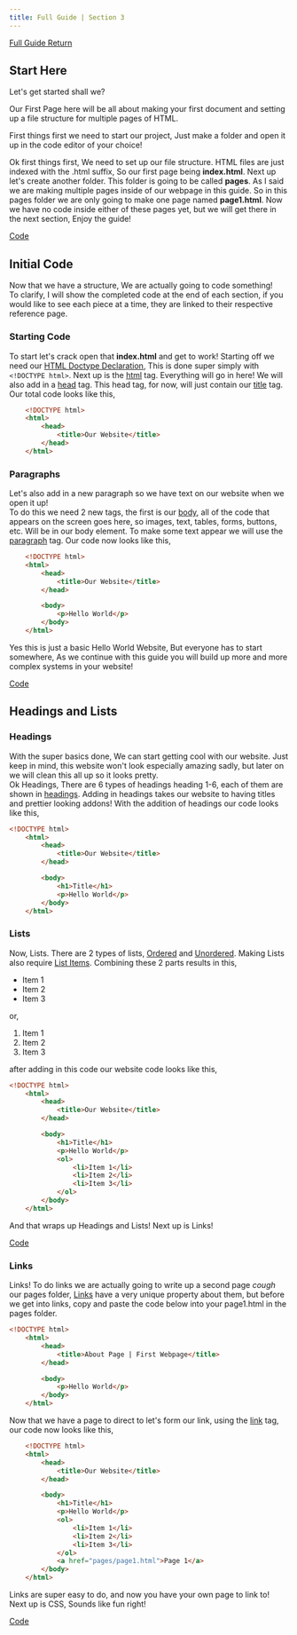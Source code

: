 ```yaml
---
title: Full Guide | Section 3
---
```

[Full Guide Return](fullguide.md)

## Start Here

Let's get started shall we?

Our First Page here will be all about making your first document and setting up a file structure for multiple pages of HTML.

First things first we need to start our project, Just make a folder and open it up in the code editor of your choice!

Ok first things first, We need to set up our file structure. HTML files are just indexed with the .html suffix, So our first page being **index.html**. Next up let's create another folder. This folder is going to be called **pages**. As I said we are making multiple pages inside of our webpage in this guide. So in this pages folder we are only going to make one page named **page1.html**. Now we have no code inside either of these pages yet, but we will get there in the next section, Enjoy the guide!

[Code](https://github.com/MelodicAlbuild/webdevguide/tree/master/Guides/Beginnings)

## Initial Code

Now that we have a structure, We are actually going to code something! <br>
To clarify, I will show the completed code at the end of each section, if you would like to see each piece at a time, they are linked to their respective reference page.

### Starting Code
To start let's crack open that **index.html** and get to work! Starting off we need our [HTML Doctype Declaration](reference.html#html-doctype-declaration), This is done super simply with ```<!DOCTYPE html>```. Next up is the [html](reference.html#html) tag. Everything will go in here! We will also add in a [head](reference.html#head) tag. This head tag, for now, will just contain our [title](reference.html#title) tag. Our total code looks like this,
```html
    <!DOCTYPE html>
    <html>
        <head> 
            <title>Our Website</title>
        </head>
    </html>
```

### Paragraphs
Let's also add in a new paragraph so we have text on our website when we open it up! <br>
To do this we need 2 new tags, the first is our [body](reference.html#body), all of the code that appears on the screen goes here, so images, text, tables, forms, buttons, etc. Will be in our body element. To make some text appear we will use the [paragraph](reference.html#paragraph) tag. Our code now looks like this,
```html
    <!DOCTYPE html>
    <html>
        <head> 
            <title>Our Website</title>
        </head>

        <body>
            <p>Hello World</p>
        </body>
    </html>
```

Yes this is just a basic Hello World Website, But everyone has to start somewhere, As we continue with this guide you will build up more and more complex systems in your website!

[Code](https://github.com/MelodicAlbuild/webdevguide/tree/master/Guides/Initial%20Code)

## Headings and Lists

### Headings
With the super basics done, We can start getting cool with our website. Just keep in mind, this website won't look especially amazing sadly, but later on we will clean this all up so it looks pretty. <br>
Ok Headings, There are 6 types of headings heading 1-6, each of them are shown in [headings](reference.html#headings). Adding in headings takes our website to having titles and prettier looking addons! With the addition of headings our code looks like this,
```html
<!DOCTYPE html>
    <html>
        <head>
            <title>Our Website</title>
        </head>

        <body>
            <h1>Title</h1>
            <p>Hello World</p>
        </body>
    </html>
```
### Lists
Now, Lists. There are 2 types of lists, [Ordered](reference.html#ordered-lists) and [Unordered](reference.html#unordered-lists). Making Lists also require [List Items](reference.html#list-items). Combining these 2 parts results in this, 
<ul> 
    <li>Item 1</li>
    <li>Item 2</li>
    <li>Item 3</li>
</ul>
or,
<ol> 
    <li>Item 1</li>
    <li>Item 2</li>
    <li>Item 3</li>
</ol>
after adding in this code our website code looks like this,

```html
<!DOCTYPE html>
    <html>
        <head>
            <title>Our Website</title>
        </head>

        <body>
            <h1>Title</h1>
            <p>Hello World</p>
            <ol>
                <li>Item 1</li>
                <li>Item 2</li>
                <li>Item 3</li>
            </ol>
        </body>
    </html>
```

And that wraps up Headings and Lists! Next up is Links!

[Code](https://github.com/MelodicAlbuild/webdevguide/tree/master/Guides/Headings%20and%20Lists)

### Links

Links! To do links we are actually going to write up a second page *cough* our pages folder, [Links](reference.md#links) have a very unique property about them, but before we get into links, copy and paste the code below into your page1.html in the pages folder.

```html
<!DOCTYPE html>
    <html>
        <head>
            <title>About Page | First Webpage</title>
        </head>

        <body>
            <p>Hello World</p>
        </body>
    </html>
```

Now that we have a page to direct to let's form our link, using the [link](reference.md#links) tag, our code now looks like this,

```html 
    <!DOCTYPE html>
    <html>
        <head>
            <title>Our Website</title>
        </head>

        <body>
            <h1>Title</h1>
            <p>Hello World</p>
            <ol>
                <li>Item 1</li>
                <li>Item 2</li>
                <li>Item 3</li>
            </ol>
            <a href="pages/page1.html">Page 1</a>
        </body>
    </html>
```

Links are super easy to do, and now you have your own page to link to! Next up is CSS, Sounds like fun right!

[Code](https://github.com/MelodicAlbuild/webdevguide/tree/master/Guides/Links)